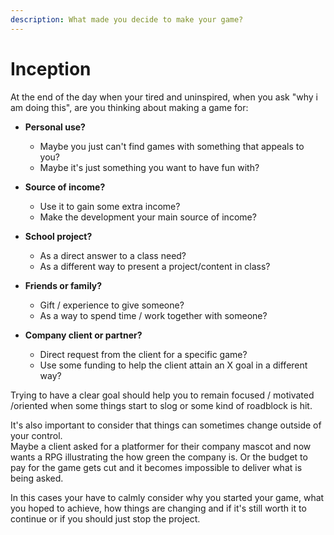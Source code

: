 ```yaml
---
description: What made you decide to make your game?
---
```


# Inception

At the end of the day when your tired and uninspired, when you ask "why i am doing this", are you thinking about making a game for:

* **Personal use?**

  * Maybe you just can't find games with something that appeals to you?
  * Maybe it's just something you want to have fun with?

* **Source of income?**
  * Use it to gain some extra income?
  * Make the development your main source of income? 
* **School project?**
  * As a direct answer to a class need? 
  * As a different way to present a project/content in class? 
* **Friends or family?**
  * Gift / experience to give someone?
  * As a way to spend time / work together with someone? 
* **Company client or partner?**
  * Direct request from the client for a specific game?
  * Use some funding to help the client attain an X goal in a different way?

Trying to have a clear goal should help you to remain focused / motivated /oriented when some things start to slog or some kind of roadblock is hit.

It's also important to consider that things can sometimes change outside of your control.  
Maybe a client asked for a platformer for their company mascot and now wants a RPG illustrating the how green the company is. Or the budget to pay for the game gets cut and it becomes impossible to deliver what is being asked.

In this cases your have to calmly consider why you started your game, what you hoped to achieve, how things are changing and if it's still worth it to continue or if you should just stop the project.

